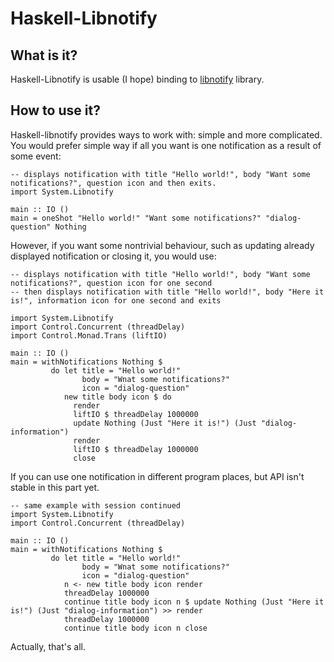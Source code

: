 Haskell-Libnotify
=========================

What is it?
-----------
Haskell-Libnotify is usable (I hope) binding to [libnotify][1] library.

 [1]: http://developer.gnome.org/libnotify/

How to use it?
--------------
Haskell-libnotify provides ways to work with: simple and more complicated.  
You would prefer simple way if all you want is one notification as a result of some event:

    -- displays notification with title "Hello world!", body "Want some notifications?", question icon and then exits.
    import System.Libnotify

    main :: IO ()
    main = oneShot "Hello world!" "Want some notifications?" "dialog-question" Nothing

However, if you want some nontrivial behaviour, such as updating already displayed notification or closing it, you would use:

    -- displays notification with title "Hello world!", body "Want some notifications?", question icon for one second
    -- then displays notification with title "Hello world!", body "Here it is!", information icon for one second and exits

    import System.Libnotify
    import Control.Concurrent (threadDelay)
    import Control.Monad.Trans (liftIO)

    main :: IO ()
    main = withNotifications Nothing $
             do let title = "Hello world!"
                    body = "Wnat some notifications?"
                    icon = "dialog-question"
                new title body icon $ do
                  render
                  liftIO $ threadDelay 1000000
                  update Nothing (Just "Here it is!") (Just "dialog-information")
                  render
                  liftIO $ threadDelay 1000000
                  close

If you can use one notification in different program places, but API isn't stable in this part yet.

    -- same example with session continued
    import System.Libnotify
    import Control.Concurrent (threadDelay)

    main :: IO ()
    main = withNotifications Nothing $
             do let title = "Hello world!"
                    body = "Wnat some notifications?"
                    icon = "dialog-question"
                n <- new title body icon render
                threadDelay 1000000
                continue title body icon n $ update Nothing (Just "Here it is!") (Just "dialog-information") >> render
                threadDelay 1000000
                continue title body icon n close

Actually, that's all.

